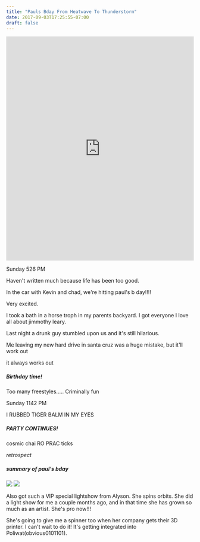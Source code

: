 ```yaml
---
title: "Pauls Bday From Heatwave To Thunderstorm"
date: 2017-09-03T17:25:55-07:00
draft: false
---
```


<iframe width="100%" height="600" scrolling="no" frameborder="no" allow="autoplay" src="https://w.soundcloud.com/player/?url=https%3A//api.soundcloud.com/tracks/504500529%3Fsecret_token%3Ds-98TnC&color=%237105ad&auto_play=false&hide_related=false&show_comments=true&show_user=false&show_reposts=false&show_teaser=true&visual=true"></iframe>

Sunday 526 PM

Haven't written much because life has been too good.

In the car with Kevin and chad, we're hitting paul's b day!!!!

Very excited.

I took a bath in a horse troph in my parents backyard.
I got everyone I love all about jimmothy leary.

Last night a drunk guy stumbled upon us and it's still hilarious.


Me leaving my new hard drive in santa cruz was a huge mistake, but it'll work out

it always works out


##### Birthday time!

Too many freestyles.....
Criminally fun



Sunday 1142 PM

I RUBBED TIGER BALM IN MY EYES
##### PARTY CONTINUES!


cosmic chai RO PRAC ticks


*retrospect*

##### summary of paul's bday

<img src="/images/dad-guitar.jpg"/>
<img src="/images/summary-pauls-bday-31.jpg"/>


Also got such a VIP special lightshow from Alyson. She spins orbits. She did a light show for me a couple months ago, and in that time she has grown so much as an artist. She's pro now!!!  

 She's going to give me a spinner too when her company gets their 3D printer. I can't wait to do it! It's getting integrated into Poliwat(obvious0101101).
